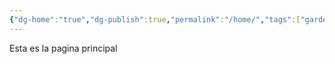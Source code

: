 ```yaml
---
{"dg-home":"true","dg-publish":true,"permalink":"/home/","tags":["gardenEntry"],"dgPassFrontmatter":true}
---
```


Esta es la pagina principal